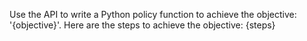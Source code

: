 Use the API to write a Python policy function to achieve the objective: '{objective}'. Here are the steps to achieve the objective:
{steps}